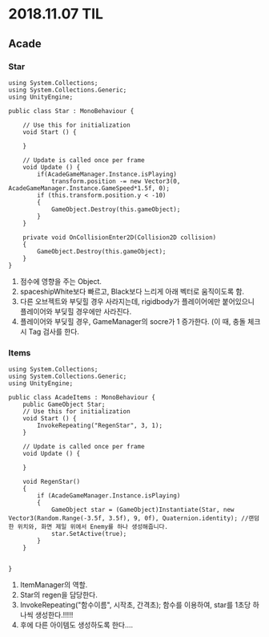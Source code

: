 ﻿# 2018.11.07 TIL## Acade### Star```using System.Collections;using System.Collections.Generic;using UnityEngine;public class Star : MonoBehaviour {	// Use this for initialization	void Start () {			}		// Update is called once per frame	void Update () {		if(AcadeGameManager.Instance.isPlaying)			transform.position -= new Vector3(0, AcadeGameManager.Instance.GameSpeed*1.5f, 0);		if (this.transform.position.y < -10)		{			GameObject.Destroy(this.gameObject);		}	}	private void OnCollisionEnter2D(Collision2D collision)	{		GameObject.Destroy(this.gameObject);	}}```1. 점수에 영향을 주는 Object.2. spaceshipWhite보다 빠르고, Black보다 느리게 아래 벡터로 움직이도록 함.3. 다른 오브젝트와 부딪힐 경우 사라지는데, rigidbody가 플레이어에만 붙어있으니 플레이어와 부딪힐 경우에만 사라진다.4. 플레이어와 부딪힐 경우, GameManager의 socre가 1 증가한다. (이 때, 충돌 체크 시 Tag 검사를 한다.### Items```using System.Collections;using System.Collections.Generic;using UnityEngine;public class AcadeItems : MonoBehaviour {	public GameObject Star;	// Use this for initialization	void Start () {		InvokeRepeating("RegenStar", 3, 1);	}		// Update is called once per frame	void Update () {	}	void RegenStar()	{		if (AcadeGameManager.Instance.isPlaying)		{			GameObject star = (GameObject)Instantiate(Star, new Vector3(Random.Range(-3.5f, 3.5f), 9, 0f), Quaternion.identity); //랜덤한 위치와, 화면 제일 위에서 Enemy를 하나 생성해줍니다.			star.SetActive(true);		}	}}```1. ItemManager의 역할.2. Star의 regen을 담당한다.3. InvokeRepeating("함수이름", 시작초, 간격초); 함수를 이용하여, star를 1초당 하나씩 생성한다.!!!!!4. 후에 다른 아이템도 생성하도록 한다....